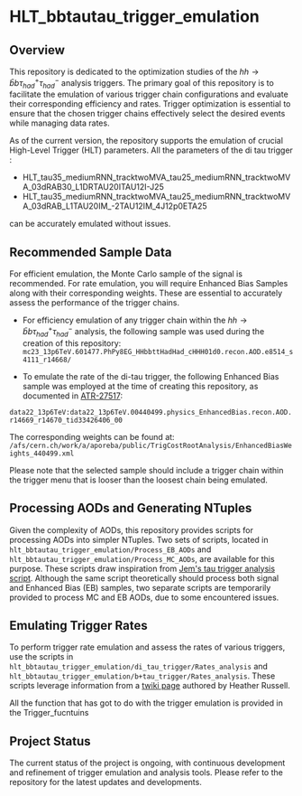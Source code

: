 # HLT_bbtautau_trigger_emulation

## Overview
This repository is dedicated to the optimization studies of the $hh \rightarrow \bar{b} b \tau_{had}^+ \tau_{had}^-$ analysis triggers. The primary goal of this repository is to facilitate the emulation of various trigger chain configurations and evaluate their corresponding efficiency and rates. Trigger optimization is essential to ensure that the chosen trigger chains effectively select the desired events while managing data rates.

As of the current version, the repository supports the emulation of crucial High-Level Trigger (HLT) parameters. All the parameters of the di tau trigger :

- HLT_tau35_mediumRNN_tracktwoMVA_tau25_mediumRNN_tracktwoMVA_03dRAB30_L1DRTAU20ITAU12I-J25
- HLT_tau35_mediumRNN_tracktwoMVA_tau25_mediumRNN_tracktwoMVA_03dRAB_L1TAU20IM_-2TAU12IM_4J12p0ETA25

can be accurately emulated without issues.

## Recommended Sample Data

For efficient emulation, the Monte Carlo sample of the signal is recommended. For rate emulation, you will require Enhanced Bias Samples along with their corresponding weights. These are essential to accurately assess the performance of the trigger chains.

- For efficiency emulation of any trigger chain within the $hh \rightarrow \bar{b} b \tau_{had}^+ \tau_{had}^-$ analysis, the following sample was used during the creation of this repository: 
```mc23_13p6TeV.601477.PhPy8EG_HHbbttHadHad_cHHH01d0.recon.AOD.e8514_s4111_r14668/```

- To emulate the rate of the di-tau trigger, the following Enhanced Bias sample was employed at the time of creating this repository, as documented in [ATR-27517](https://its.cern.ch/jira/browse/ATR-27517):

```data22_13p6TeV:data22_13p6TeV.00440499.physics_EnhancedBias.recon.AOD.r14669_r14670_tid33426406_00```

The corresponding weights can be found at:
```/afs/cern.ch/work/a/aporeba/public/TrigCostRootAnalysis/EnhancedBiasWeights_440499.xml```

Please note that the selected sample should include a trigger chain within the trigger menu that is looser than the loosest chain being emulated.


## Processing AODs and Generating NTuples

Given the complexity of AODs, this repository provides scripts for processing AODs into simpler NTuples. Two sets of scripts, located in `hlt_bbtautau_trigger_emulation/Process_EB_AODs` and `hlt_bbtautau_trigger_emulation/Process_MC_AODs`, are available for this purpose. These scripts draw inspiration from [Jem's tau trigger analysis script](https://gitlab.cern.ch/jguhit/bbtautautriggeranalysis/-/tree/HLT_studies). Although the same script theoretically should process both signal and Enhanced Bias (EB) samples, two separate scripts are temporarily provided to process MC and EB AODs, due to some encountered issues.

## Emulating Trigger Rates

To perform trigger rate emulation and assess the rates of various triggers, use the scripts in `hlt_bbtautau_trigger_emulation/di_tau_trigger/Rates_analysis` and `hlt_bbtautau_trigger_emulation/b+tau_trigger/Rates_analysis`. These scripts leverage information from a [twiki page](https://studip-ecampus.uni-goettingen.de/dispatch.php/course/details?sem_id=ca1ca2a43d94d8262654e401f8c61553&again=yes) authored by Heather Russell.

All the function that has got to do with the trigger emulation is provided in the Trigger_fucntuins



## Project Status
The current status of the project is ongoing, with continuous development and refinement of trigger emulation and analysis tools. Please refer to the repository for the latest updates and developments.
